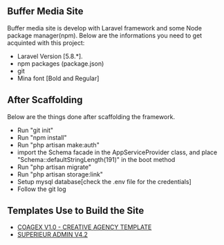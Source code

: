 ## Buffer Media Site

Buffer media site is develop with Laravel framework and some Node package manager(npm). Below are the informations you need to get acquinted with this project:

- Laravel Version [5.8.*].
- npm packages (package.json)
- git
- Mina font [Bold and Regular]

## After Scaffolding
Below are the things done after scaffolding the framework.

- Run "git init"
- Run "npm install"
- Run "php artisan make:auth"
- import the Schema facade in the AppServiceProvider class, and place "Schema::defaultStringLength(191)" in the  boot method
- Run "php artisan migrate"
- Run "php artisan storage:link"
- Setup mysql database[check the .env file for the credentials]
- Follow the git log
    
## Templates Use to Build the Site

- [COAGEX V1.0 - CREATIVE AGENCY TEMPLATE](https://www.themelock.com/othertemplates/687012913-coagex-v10-creative-agency-template.html)
- [SUPERIEUR ADMIN V4.2](http://www.themelock.com/othertemplates/687009855-superieur-admin-v42-responsive-bootstrap-4-admin-template-dashboard-web-app.html)



